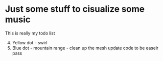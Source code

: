 # Just some stuff to cisualize some music

This is really my todo list

4. Yellow dot - swirl
5. Blue dot - mountain range - clean up the mesh update code to be easeir pass